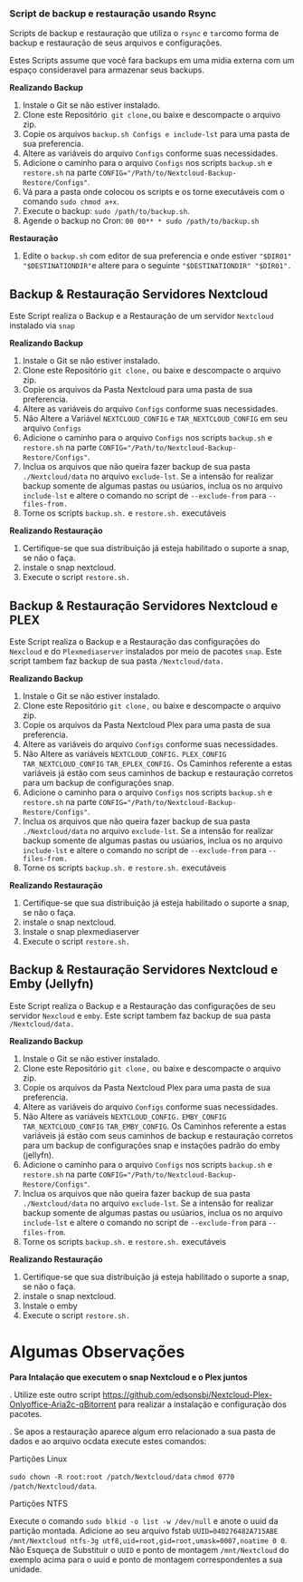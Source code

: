 ### **Script de backup e restauração usando Rsync**

Scripts de backup e restauração que utiliza o `rsync` e `tar`como forma de backup e restauração de seus arquivos e configurações.

Estes Scripts assume que você fara backups em uma midia externa com um espaço consideravel para armazenar seus backups.

**Realizando Backup**

1. Instale o Git se não estiver instalado.
2. Clone este Repositório` git clone,`ou baixe e descompacte o arquivo zip.
3. Copie os arquivos `backup.sh Configs e include-lst` para uma pasta de sua preferencia.
4. Altere as variáveis do arquivo `Configs` conforme suas necessidades. 
5. Adicione o caminho para o arquivo `Configs` nos scripts `backup.sh` e `restore.sh` na parte `CONFIG="/Path/to/Nextcloud-Backup-Restore/Configs"`.
6. Vá para a pasta onde colocou os scripts e os torne executáveis com o comando `sudo chmod a+x`.
7. Execute o backup: `sudo /path/to/backup.sh`.
8. Agende o backup no Cron: `00 00** * sudo /path/to/backup.sh`

**Restauração**

1. Edite o `backup.sh` com editor de sua preferencia e onde estiver `"$DIR01" "$DESTINATIONDIR"`e altere para o seguinte `"$DESTINATIONDIR" "$DIR01".`

## **Backup & Restauração Servidores Nextcloud**

Este Script realiza o Backup e a Restauração de um servidor `Nextcloud` instalado via `snap` 

**Realizando Backup**

1. Instale o Git se não estiver instalado.
2. Clone este Repositório `git clone,` ou baixe e descompacte o arquivo zip.
3. Copie os arquivos da Pasta Nextcloud para uma pasta de sua preferencia. 
4. Altere as variáveis do arquivo `Configs` conforme suas necessidades.
5. Não Altere a Variável `NEXTCLOUD_CONFIG` e `TAR_NEXTCLOUD_CONFIG` em seu arquivo `Configs`
6. Adicione o caminho para o arquivo `Configs` nos scripts `backup.sh` e `restore.sh` na parte `CONFIG="/Path/to/Nextcloud-Backup-Restore/Configs"`.
7. Inclua os arquivos que não queira fazer backup de sua pasta `./Nextcloud/data` no arquivo `exclude-lst`. Se a intensão for realizar backup somente de algumas pastas ou usúarios, inclua os no arquivo `include-lst` e altere o comando no script de `--exclude-from` para `--files-from.`
8. Torne os scripts `backup.sh.` e `restore.sh.` executáveis

**Realizando Restauração**

1. Certifique-se que sua distribuição já esteja habilitado o suporte a snap, se não o faça.
2. instale o snap nextcloud.
3. Execute o script `restore.sh.`

## **Backup & Restauração Servidores Nextcloud e PLEX**

Este Script realiza o Backup e a Restauração das configurações do `Nexcloud` e do `Plexmediaserver` instalados por meio de pacotes `snap`. Este script tambem faz backup de sua pasta `/Nextcloud/data.`

**Realizando Backup**

1. Instale o Git se não estiver instalado.
2. Clone este Repositório `git clone,` ou baixe e descompacte o arquivo zip.
3. Copie os arquivos da Pasta Nextcloud Plex para uma pasta de sua preferencia. 
4. Altere as variáveis do arquivo `Configs` conforme suas necessidades.
5. Não Altere as variáveis `NEXTCLOUD_CONFIG.` `PLEX_CONFIG` `TAR_NEXTCLOUD_CONFIG` `TAR_EPLEX_CONFIG.` Os Caminhos referente a estas variáveis já estão com seus caminhos de backup e restauração corretos para um backup de configurações snap.
6. Adicione o caminho para o arquivo `Configs` nos scripts `backup.sh` e `restore.sh` na parte `CONFIG="/Path/to/Nextcloud-Backup-Restore/Configs"`.
7. Inclua os arquivos que não queira fazer backup de sua pasta `./Nextcloud/data` no arquivo `exclude-lst`. Se a intensão for realizar backup somente de algumas pastas ou usúarios, inclua os no arquivo `include-lst` e altere o comando no script de `--exclude-from` para `--files-from.` 
8. Torne os scripts `backup.sh.` e `restore.sh.` executáveis

**Realizando Restauração**

1. Certifique-se que sua distribuição já esteja habilitado o suporte a snap, se não o faça.
2. instale o snap nextcloud.
3. Instale o snap plexmediaserver 
4. Execute o script `restore.sh.`

## **Backup & Restauração Servidores Nextcloud e Emby (Jellyfn)**

Este Script realiza o Backup e a Restauração das configurações de seu servidor `Nexcloud` e `emby`. Este script tambem faz backup de sua pasta `/Nextcloud/data.`

**Realizando Backup**

1. Instale o Git se não estiver instalado.
2. Clone este Repositório `git clone,` ou baixe e descompacte o arquivo zip.
3. Copie os arquivos da Pasta Nextcloud Plex para uma pasta de sua preferencia. 
4. Altere as variáveis do arquivo `Configs` conforme suas necessidades.
5. Não Altere as variáveis `NEXTCLOUD_CONFIG.` `EMBY_CONFIG` `TAR_NEXTCLOUD_CONFIG` `TAR_EMBY_CONFIG`. Os Caminhos referente a estas variáveis já estão com seus caminhos de backup e restauração corretos para um backup de configurações snap e instações padrão do emby (jellyfn).
6. Adicione o caminho para o arquivo `Configs` nos scripts `backup.sh` e `restore.sh` na parte `CONFIG="/Path/to/Nextcloud-Backup-Restore/Configs"`.
7. Inclua os arquivos que não queira fazer backup de sua pasta `./Nextcloud/data` no arquivo `exclude-lst`. Se a intensão for realizar backup somente de algumas pastas ou usúarios, inclua os no arquivo `include-lst` e altere o comando no script de `--exclude-from` para `--files-from`.
8. Torne os scripts `backup.sh.` e `restore.sh.` executáveis

**Realizando Restauração**

1. Certifique-se que sua distribuição já esteja habilitado o suporte a snap, se não o faça.
2. instale o snap nextcloud.
3. Instale o emby
4. Execute o script `restore.sh.`

# **Algumas Observações**

**Para Intalação que executem o snap Nextcloud e o Plex juntos**

. Utilize este outro script https://github.com/edsonsbj/Nextcloud-Plex-Onlyoffice-Aria2c-qBitorrent para realizar a instalação e configuração dos pacotes.

. Se apos a restauração aparece algum erro relacionado a sua pasta de dados e ao arquivo ocdata execute estes comandos:

Partições Linux

`sudo chown -R root:root /patch/Nextcloud/data` `chmod 0770 /patch/Nextcloud/data`.

Partições NTFS

Execute o comando `sudo blkid -o list -w /dev/null` e anote o uuid da partição montada.
Adicione ao seu arquivo fstab `UUID=040276482A715ABE /mnt/Nextcloud ntfs-3g utf8,uid=root,gid=root,umask=0007,noatime 0 0`. Não Esqueça de Substituir o `UUID` e ponto de montagem `/mnt/Nextcloud` do exemplo acima para o uuid e ponto de montagem correspondentes a sua unidade.
 
